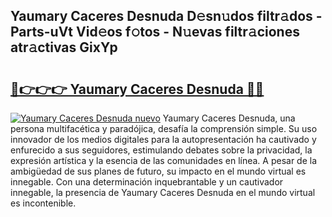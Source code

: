 ## Yaumary Caceres Desnuda D𝚎sn𝚞dos filtr𝚊dos - Parts-uVt Vid𝚎os f𝚘tos - N𝚞evas filtr𝚊ciones atr𝚊ctivas GixYp

# <h2><a href="http://mbde8z.tromn.icu/?c=Yaumary+Caceres+Desnuda">🔗👉👉👉 Yaumary Caceres Desnuda 🔗🔗</a></h2>

[![Yaumary Caceres Desnuda nuevo](https://i.imgur.com/pEAQMta.gif)](http://mbde8z.tromn.icu/?c=Yaumary+Caceres+Desnuda)
Yaumary Caceres Desnuda, una persona multifacética y paradójica, desafía la comprensión simple. Su uso innovador de los medios digitales para la autopresentación ha cautivado y enfurecido a sus seguidores, estimulando debates sobre la privacidad, la expresión artística y la esencia de las comunidades en línea. A pesar de la ambigüedad de sus planes de futuro, su impacto en el mundo virtual es innegable. Con una determinación inquebrantable y un cautivador innegable, la presencia de Yaumary Caceres Desnuda en el mundo virtual es incontenible.
